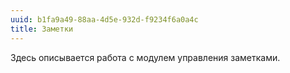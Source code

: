 ```yaml
---
uuid: b1fa9a49-88aa-4d5e-932d-f9234f6a0a4c
title: Заметки
---
```


Здесь описывается работа с модулем управления заметками.

